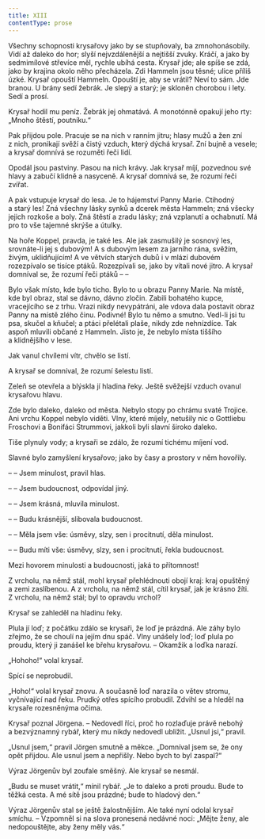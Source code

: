 ```yaml
---
title: XIII
contentType: prose
---
```


  

Všechny schopnosti krysařovy jako by se stupňovaly, ba zmnohonásobily. Vidí až daleko do hor; slyší nejvzdálenější a nejtišší zvuky. Kráčí, a jako by sedmimílové střevíce měl, rychle ubíhá cesta. Krysař jde; ale spíše se zdá, jako by krajina okolo něho přecházela. Zdi Hammeln jsou těsné; ulice příliš úzké. Krysař opouští Hammeln. Opouští je, aby se vrátil? Neví to sám. Jde branou. U brány sedí žebrák. Je slepý a starý; je skloněn chorobou i lety. Sedí a prosí.

Krysař hodil mu peníz. Žebrák jej ohmatává. A monotónně opakují jeho rty: „Mnoho štěstí, poutníku.“

Pak přijdou pole. Pracuje se na nich v ranním jitru; hlasy mužů a žen zní z nich, pronikají svěží a čistý vzduch, který dýchá krysař. Zní bujně a vesele; a krysař domnívá se rozuměti řeči lidí.

Opodál jsou pastviny. Pasou na nich krávy. Jak krysař míjí, pozvednou své hlavy a zabučí klidně a nasyceně. A krysař domnívá se, že rozumí řeči zvířat.

A pak vstupuje krysař do lesa. Je to hájemství Panny Marie. Ctihodný a starý les! Zná všechny lásky synků a dcerek města Hammeln; zná všecky jejich rozkoše a boly. Zná štěstí a zradu lásky; zná vzplanutí a ochabnutí. Má pro to vše tajemné skrýše a útulky.

Na hoře Koppel, pravda, je také les. Ale jak zasmušilý je sosnový les, srovnáte-li jej s dubovým! A s dubovým lesem za jarního rána, svěžím, živým, uklidňujícím! A ve větvích starých dubů i v mlází dubovém rozezpívalo se tisíce ptáků. Rozezpívali se, jako by vítali nové jitro. A krysař domníval se, že rozumí řeči ptáků – –

Bylo však místo, kde bylo ticho. Bylo to u obrazu Panny Marie. Na místě, kde byl obraz, stal se dávno, dávno zločin. Zabili bohatého kupce, vracejícího se z trhu. Vrazi nikdy nevypátráni, ale vdova dala postavit obraz Panny na místě zlého činu. Podivné! Bylo tu němo a smutno. Vedl-li jsi tu psa, skučel a kňučel; a ptáci přelétali plaše, nikdy zde nehnízdíce. Tak aspoň mluvili občané z Hammeln. Jisto je, že nebylo místa tiššího a klidnějšího v lese.

Jak vanul chvílemi vítr, chvělo se listí.

A krysař se domníval, že rozumí šelestu listí.

Zeleň se otevřela a blýskla jí hladina řeky. Ještě svěžejší vzduch ovanul krysařovu hlavu.

Zde bylo daleko, daleko od města. Nebylo stopy po chrámu svaté Trojice. Ani vrchu Koppel nebylo viděti. Vlny, které míjely, netušily nic o Gottliebu Froschovi a Bonifáci Strummovi, jakkoli byli slavní široko daleko.

Tiše plynuly vody; a krysaři se zdálo, že rozumí tichému míjení vod.

Slavné bylo zamyšlení krysařovo; jako by časy a prostory v něm hovořily.

– – Jsem minulost, pravil hlas.

– – Jsem budoucnost, odpovídal jiný.

– – Jsem krásná, mluvila minulost.

– – Budu krásnější, slibovala budoucnost.

– – Měla jsem vše: úsměvy, slzy, sen i procitnutí, děla minulost.

– – Budu míti vše: úsměvy, slzy, sen i procitnutí, řekla budoucnost.

Mezi hovorem minulosti a budoucnosti, jaká to přítomnost!

Z vrcholu, na němž stál, mohl krysař přehlédnouti obojí kraj: kraj opuštěný a zemi zaslíbenou. A z vrcholu, na němž stál, cítil krysař, jak je krásno žíti. Z vrcholu, na němž stál; byl to opravdu vrchol?

Krysař se zahleděl na hladinu řeky.

Plula jí loď; z počátku zdálo se krysaři, že loď je prázdná. Ale záhy bylo zřejmo, že se choulí na jejím dnu spáč. Vlny unášely loď; loď plula po proudu, který ji zanášel ke břehu krysařovu. – Okamžik a loďka narazí.

„Hohoho!“ volal krysař.

Spící se neprobudil.

„Hoho!“ volal krysař znovu. A současně loď narazila o větev stromu, vyčnívající nad řeku. Prudký otřes spícího probudil. Zdvihl se a hleděl na krysaře rozesněnýma očima.

Krysař poznal Jörgena. – Nedovedl říci, proč ho rozlaďuje právě nebohý a bezvýznamný rybář, který mu nikdy nedovedl ublížit. „Usnul jsi,“ pravil.

„Usnul jsem,“ pravil Jörgen smutně a měkce. „Domníval jsem se, že ony opět přijdou. Ale usnul jsem a nepřišly. Nebo bych to byl zaspal?“

Výraz Jörgenův byl zoufale směšný. Ale krysař se nesmál.

„Budu se muset vrátit,“ mínil rybář. „Je to daleko a proti proudu. Bude to těžká cesta. A mé sítě jsou prázdné; bude to hladový den.“

Výraz Jörgenův stal se ještě žalostnějším. Ale také nyní odolal krysař smíchu. – Vzpomněl si na slova pronesená nedávné noci: „Mějte ženy, ale nedopouštějte, aby ženy měly vás.“
